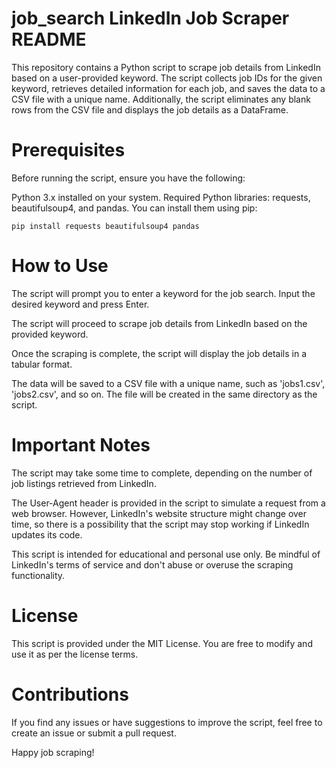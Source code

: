 # job_search LinkedIn Job Scraper README

This repository contains a Python script to scrape job details from LinkedIn based on a user-provided keyword. The script collects job IDs for the given keyword, retrieves detailed information for each job, and saves the data to a CSV file with a unique name. Additionally, the script eliminates any blank rows from the CSV file and displays the job details as a DataFrame.

# Prerequisites
Before running the script, ensure you have the following:

Python 3.x installed on your system.
Required Python libraries: requests, beautifulsoup4, and pandas. You can install them using pip:

```pip install requests beautifulsoup4 pandas```

# How to Use
The script will prompt you to enter a keyword for the job search. Input the desired keyword and press Enter.

The script will proceed to scrape job details from LinkedIn based on the provided keyword.

Once the scraping is complete, the script will display the job details in a tabular format.

The data will be saved to a CSV file with a unique name, such as 'jobs1.csv', 'jobs2.csv', and so on. The file will be created in the same directory as the script.

# Important Notes
The script may take some time to complete, depending on the number of job listings retrieved from LinkedIn.

The User-Agent header is provided in the script to simulate a request from a web browser. However, LinkedIn's website structure might change over time, so there is a possibility that the script may stop working if LinkedIn updates its code.

This script is intended for educational and personal use only. Be mindful of LinkedIn's terms of service and don't abuse or overuse the scraping functionality.

# License
This script is provided under the MIT License. You are free to modify and use it as per the license terms.

# Contributions
If you find any issues or have suggestions to improve the script, feel free to create an issue or submit a pull request.

Happy job scraping!
